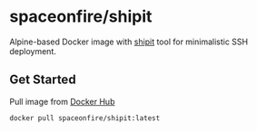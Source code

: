 # spaceonfire/shipit

Alpine-based Docker image with [shipit](https://github.com/sapegin/shipit) tool for minimalistic SSH deployment.

## Get Started

Pull image from [Docker Hub](https://hub.docker.com/r/spaceonfire/shipit)

```bash
docker pull spaceonfire/shipit:latest
```
